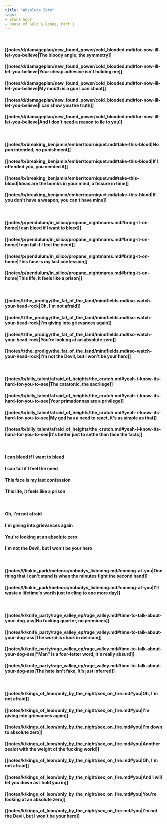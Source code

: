 ```yaml
---
title: "Absolute Zero"
tags:
- Stone Sour
- House of Gold & Bones, Part 1
---
```

&nbsp;
#### [[notes/d/damageplan/new_found_power/cold_blooded.md#for-now-ill-let-you-believe|The bloody angle, the symmetry]]
#### [[notes/d/damageplan/new_found_power/cold_blooded.md#for-now-ill-let-you-believe|Your cheap adhesive isn't holding me]]
#### [[notes/d/damageplan/new_found_power/cold_blooded.md#for-now-ill-let-you-believe|My mouth is a gun I can shoot]]
#### [[notes/d/damageplan/new_found_power/cold_blooded.md#for-now-ill-let-you-believe|I can show you the truth]]
#### [[notes/d/damageplan/new_found_power/cold_blooded.md#for-now-ill-let-you-believe|And I don't need a reason to lie to you]]
&nbsp;
#### [[notes/b/breaking_benjamin/ember/tourniquet.md#take-this-blood|No pun intended, no punishment]]
#### [[notes/b/breaking_benjamin/ember/tourniquet.md#take-this-blood|If I offended you, you needed it]]
#### [[notes/b/breaking_benjamin/ember/tourniquet.md#take-this-blood|Ideas are the bombs in your mind, a fissure in time]]
#### [[notes/b/breaking_benjamin/ember/tourniquet.md#take-this-blood|If you don't have a weapon, you can't have mine]]
&nbsp;
#### [[notes/p/pendulum/in_silico/propane_nightmares.md#bring-it-on-home|I can bleed if I want to bleed]]
#### [[notes/p/pendulum/in_silico/propane_nightmares.md#bring-it-on-home|I can fail if I feel the need]]
#### [[notes/p/pendulum/in_silico/propane_nightmares.md#bring-it-on-home|This face is my last confession]]
#### [[notes/p/pendulum/in_silico/propane_nightmares.md#bring-it-on-home|This life, it feels like a prison]]
&nbsp;
#### [[notes/t/the_prodigy/the_fat_of_the_land/mindfields.md#so-watch-your-head-rock|Oh, I'm not afraid]]
#### [[notes/t/the_prodigy/the_fat_of_the_land/mindfields.md#so-watch-your-head-rock|I'm giving into grievances again]]
#### [[notes/t/the_prodigy/the_fat_of_the_land/mindfields.md#so-watch-your-head-rock|You're looking at an absolute zero]]
#### [[notes/t/the_prodigy/the_fat_of_the_land/mindfields.md#so-watch-your-head-rock|I'm not the Devil, but I won't be your hero]]
&nbsp;
#### [[notes/b/billy_talent/afraid_of_heights/the_crutch.md#yeah-i-know-its-hard-for-you-to-see|The catatonic, the sacrilege]]
#### [[notes/b/billy_talent/afraid_of_heights/the_crutch.md#yeah-i-know-its-hard-for-you-to-see|Your primadonnas are a privilege]]
#### [[notes/b/billy_talent/afraid_of_heights/the_crutch.md#yeah-i-know-its-hard-for-you-to-see|My god has a need to react, it's as simple as that]]
#### [[notes/b/billy_talent/afraid_of_heights/the_crutch.md#yeah-i-know-its-hard-for-you-to-see|It's better just to settle than face the facts]]
&nbsp;
#### I can bleed if I want to bleed
#### I can fail if I feel the need
#### This face is my last confession
#### This life, it feels like a prison
&nbsp;
#### Oh, I'm not afraid
#### I'm giving into grievances again
#### You're looking at an absolute zero
#### I'm not the Devil, but I won't be your hero
&nbsp;
#### [[notes/l/linkin_park/meteora/nobodys_listening.md#coming-at-you|One thing that I can't stand is when the minutes fight the second hand]]
#### [[notes/l/linkin_park/meteora/nobodys_listening.md#coming-at-you|I'll waste a lifetime's worth just to cling to one more day]]
&nbsp;
#### [[notes/k/knife_party/rage_valley_ep/rage_valley.md#time-to-talk-about-your-dog-ass|No fucking quarter, no premiums]]
#### [[notes/k/knife_party/rage_valley_ep/rage_valley.md#time-to-talk-about-your-dog-ass|The world is stuck in delirium]]
#### [[notes/k/knife_party/rage_valley_ep/rage_valley.md#time-to-talk-about-your-dog-ass|"Man" is a four-letter word, it's really absurd]]
#### [[notes/k/knife_party/rage_valley_ep/rage_valley.md#time-to-talk-about-your-dog-ass|The hate isn't fake, it's just inferred]]
&nbsp;
#### [[notes/k/kings_of_leon/only_by_the_night/sex_on_fire.md#you|Oh, I'm not afraid]]
#### [[notes/k/kings_of_leon/only_by_the_night/sex_on_fire.md#you|I'm giving into grievances again]]
#### [[notes/k/kings_of_leon/only_by_the_night/sex_on_fire.md#you|I'm down to absolute zero]]
#### [[notes/k/kings_of_leon/only_by_the_night/sex_on_fire.md#you|Another zealot with the weight of the fucking world]]
#### [[notes/k/kings_of_leon/only_by_the_night/sex_on_fire.md#you|Oh, I'm not afraid]]
#### [[notes/k/kings_of_leon/only_by_the_night/sex_on_fire.md#you|And I will let you down as I hold you in]]
#### [[notes/k/kings_of_leon/only_by_the_night/sex_on_fire.md#you|You're looking at an absolute zero]]
#### [[notes/k/kings_of_leon/only_by_the_night/sex_on_fire.md#you|I'm not the Devil, but I won't be your hero]]
